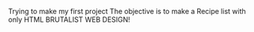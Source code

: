 Trying to make my first project
The objective is to make a Recipe list with only HTML
BRUTALIST WEB DESIGN!
